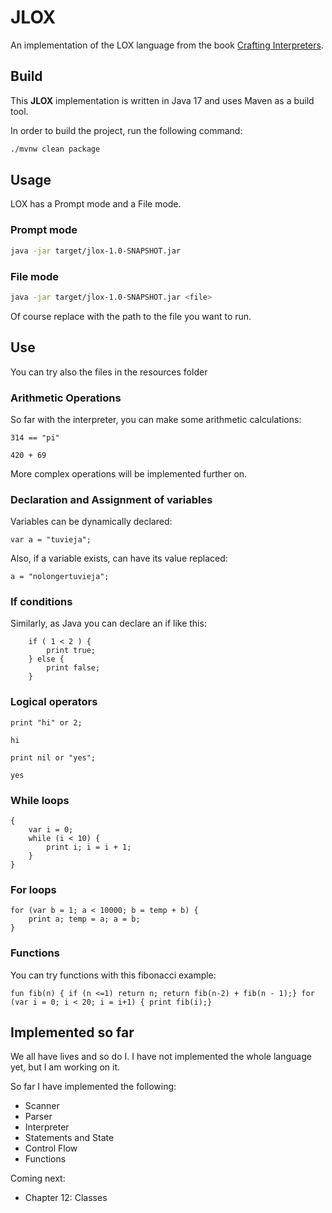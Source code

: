 # JLOX

An implementation of the LOX language from the book [Crafting Interpreters](https://craftinginterpreters.com/).

## Build

This **JLOX** implementation is written in Java 17 and uses Maven as a build tool.

In order to build the project, run the following command:

```bash
./mvnw clean package
```

## Usage

LOX has a Prompt mode and a File mode.

### Prompt mode

```bash
java -jar target/jlox-1.0-SNAPSHOT.jar
```

### File mode

```bash
java -jar target/jlox-1.0-SNAPSHOT.jar <file>
```

Of course replace <file> with the path to the file you want to run.

## Use

You can try also the files in the resources folder

### Arithmetic Operations
So far with the interpreter, you can make some arithmetic calculations:

```jlox
314 == "pi"
```

```jlox
420 + 69
```

More complex operations will be implemented further on.

### Declaration and Assignment of variables

Variables can be dynamically declared:

```jlox
var a = "tuvieja";
```

Also, if a variable exists, can have its value replaced:

```jlox
a = "nolongertuvieja";
```

### If conditions

Similarly, as Java you can declare an if like this:

```jlox
    if ( 1 < 2 ) {
        print true;
    } else { 
        print false;
    }
```

### Logical operators

```jlox
print "hi" or 2;

hi
```

```jlox
print nil or "yes";

yes
```

### While loops

```jlox
{ 
    var i = 0; 
    while (i < 10) { 
        print i; i = i + 1; 
    } 
}
```

### For loops

```jlox
for (var b = 1; a < 10000; b = temp + b) { 
    print a; temp = a; a = b; 
}
```

### Functions

You can try functions with this fibonacci example:

```jlox
fun fib(n) { if (n <=1) return n; return fib(n-2) + fib(n - 1);} for (var i = 0; i < 20; i = i+1) { print fib(i);}
```

## Implemented so far

We all have lives and so do I. I have not implemented the whole language yet, but I am working on it.

So far I have implemented the following:
- Scanner
- Parser
- Interpreter
- Statements and State
- Control Flow
- Functions

Coming next:
- Chapter 12: Classes